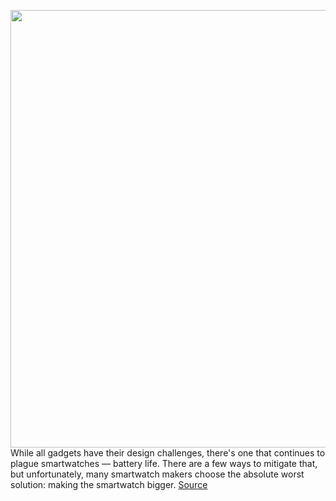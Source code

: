 <img src='https://cdn.vox-cdn.com/thumbor/EwHOKW0l5_SjjuPKOXDbLewOmKw=/0x0:2040x1360/1200x800/filters:focal(857x517:1183x843)/cdn.vox-cdn.com/uploads/chorus_image/image/70728585/dbohn_210816_4717_0007.0.jpg' width='700px' /><br/>
While all gadgets have their design challenges, there's one that continues to plague smartwatches — battery life. There are a few ways to mitigate that, but unfortunately, many smartwatch makers choose the absolute worst solution: making the smartwatch bigger.
<a href='https://www.theverge.com/2022/4/8/23017059/samsung-galaxy-watch-smartwatch-wearables'> Source <a/>